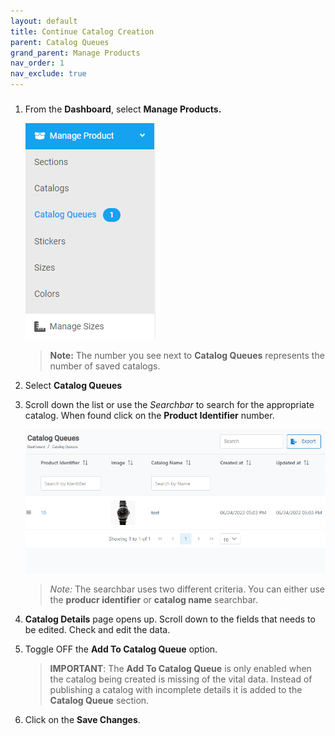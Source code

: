 ```yaml
---
layout: default
title: Continue Catalog Creation
parent: Catalog Queues
grand_parent: Manage Products
nav_order: 1
nav_exclude: true
---
```


###

1. From the **Dashboard**, select **Manage Products.**

   ![sections_image](../../../images/manageproducts/cqueue1.png "Manage Prdouct")

   > **Note:** The number you see next to **Catalog Queues** represents the number of saved catalogs.

2. Select **Catalog Queues**

3. Scroll down the list or use the _Searchbar_ to search for the appropriate catalog. When found click on the **Product Identifier** number.

   ![catalog_queues](../../../images/manageproducts/cqueue2.png "Catalog Queues page")

   > _Note:_ The searchbar uses two different criteria. You can either use the **producr identifier** or **catalog name** searchbar.

4. **Catalog Details** page opens up. Scroll down to the fields that needs to be edited. Check and edit the data.

5. Toggle OFF the **Add To Catalog Queue** option.

   > **IMPORTANT**:
   > The **Add To Catalog Queue** is only enabled when the catalog being created is missing of the vital data. Instead of publishing a catalog with incomplete details it is added to the **Catalog Queue** section.

6. Click on the **Save Changes**.
